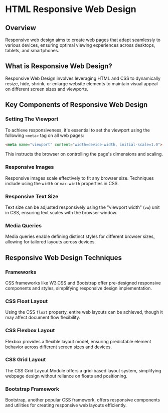 # HTML Responsive Web Design
## Overview
Responsive web design aims to create web pages that adapt seamlessly to various devices, ensuring optimal viewing experiences across desktops, tablets, and smartphones.
## What is Responsive Web Design?
Responsive Web Design involves leveraging HTML and CSS to dynamically resize, hide, shrink, or enlarge website elements to maintain visual appeal on different screen sizes and viewports.

## Key Components of Responsive Web Design

### Setting The Viewport

To achieve responsiveness, it's essential to set the viewport using the following `<meta>` tag on all web pages:

```html
<meta name="viewport" content="width=device-width, initial-scale=1.0">
```

This instructs the browser on controlling the page's dimensions and scaling.

### Responsive Images

Responsive images scale effectively to fit any browser size. Techniques include using the `width` or `max-width` properties in CSS.

### Responsive Text Size

Text size can be adjusted responsively using the "viewport width" (`vw`) unit in CSS, ensuring text scales with the browser window.

### Media Queries

Media queries enable defining distinct styles for different browser sizes, allowing for tailored layouts across devices.

## Responsive Web Design Techniques

### Frameworks

CSS frameworks like W3.CSS and Bootstrap offer pre-designed responsive components and styles, simplifying responsive design implementation.

### CSS Float Layout

Using the CSS `float` property, entire web layouts can be achieved, though it may affect document flow flexibility.

### CSS Flexbox Layout

Flexbox provides a flexible layout model, ensuring predictable element behavior across different screen sizes and devices.

### CSS Grid Layout

The CSS Grid Layout Module offers a grid-based layout system, simplifying webpage design without reliance on floats and positioning.

### Bootstrap Framework

Bootstrap, another popular CSS framework, offers responsive components and utilities for creating responsive web layouts efficiently.
